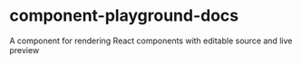 # component-playground-docs
A component for rendering React components with editable source and live preview
